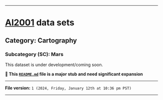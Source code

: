
***

# [AI2001](https://github.com/seanpm2001/AI2001/) data sets

## Category: Cartography

### Subcategory (SC): Mars

This dataset is under development/coming soon.

**🌱️ This [`README.md`](/README.md) file is a major stub and need significant expansion**

***

**File version:** `1 (2024, Friday, January 12th at 10:36 pm PST)`

***
